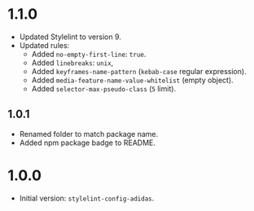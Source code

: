 # 1.1.0

- Updated Stylelint to version 9.
- Updated rules:
  - Added `no-empty-first-line`: `true`.
  - Added `linebreaks`: `unix`,
  - Added `keyframes-name-pattern` (`kebab-case` regular expression).
  - Added `media-feature-name-value-whitelist` (empty object).
  - Added `selector-max-pseudo-class` (`5` limit).

## 1.0.1

- Renamed folder to match package name.
- Added npm package badge to README.

# 1.0.0

- Initial version: `stylelint-config-adidas`.
